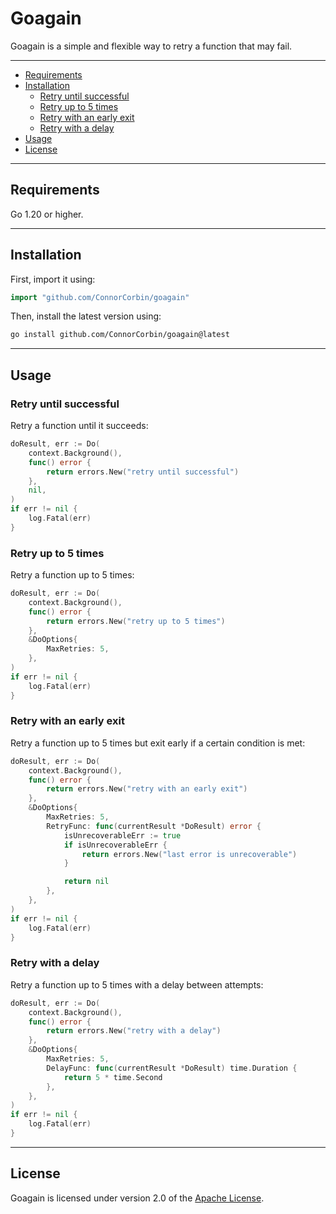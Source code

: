 # Goagain

Goagain is a simple and flexible way to retry a function that may fail.

-------------------------

- [Requirements](#requirements)
- [Installation](#installation)
  - [Retry until successful](#retry-until-successful)
  - [Retry up to 5 times](#retry-up-to-5-times)
  - [Retry with an early exit](#retry-with-an-early-exit)
  - [Retry with a delay](#retry-with-a-delay)
- [Usage](#usage)
- [License](#license)

-------------------------

## Requirements

Go 1.20 or higher.

-------------------------

## Installation

First, import it using:

```go
import "github.com/ConnorCorbin/goagain"
```

Then, install the latest version using:

```bash
go install github.com/ConnorCorbin/goagain@latest
```

-------------------------

## Usage

### Retry until successful

Retry a function until it succeeds:

```go
doResult, err := Do(
    context.Background(),
    func() error {
        return errors.New("retry until successful")
    },
    nil,
)
if err != nil {
    log.Fatal(err)
}
```

### Retry up to 5 times

Retry a function up to 5 times:

```go
doResult, err := Do(
    context.Background(),
    func() error {
        return errors.New("retry up to 5 times")
    },
    &DoOptions{
        MaxRetries: 5,
    },
)
if err != nil {
    log.Fatal(err)
}
```

### Retry with an early exit

Retry a function up to 5 times but exit early if a certain condition is met:

```go
doResult, err := Do(
    context.Background(),
    func() error {
        return errors.New("retry with an early exit")
    },
    &DoOptions{
        MaxRetries: 5,
        RetryFunc: func(currentResult *DoResult) error {
            isUnrecoverableErr := true
            if isUnrecoverableErr {
                return errors.New("last error is unrecoverable")
            }

            return nil
        },
    },
)
if err != nil {
    log.Fatal(err)
}
```

### Retry with a delay

Retry a function up to 5 times with a delay between attempts:

```go
doResult, err := Do(
    context.Background(),
    func() error {
        return errors.New("retry with a delay")
    },
    &DoOptions{
        MaxRetries: 5,
        DelayFunc: func(currentResult *DoResult) time.Duration {
            return 5 * time.Second
        },
    },
)
if err != nil {
    log.Fatal(err)
}
```

-------------------------

## License

Goagain is licensed under version 2.0 of the [Apache License](LICENSE).
